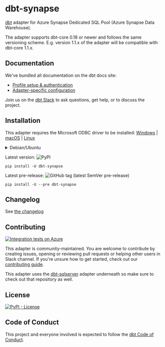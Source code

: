 # dbt-synapse

[dbt](https://www.getdbt.com) adapter for Azure Synapse Dedicated SQL Pool (Azure Synapse Data Warehouse).

The adapter supports dbt-core 0.18 or newer and follows the same versioning scheme.
E.g. version 1.1.x of the adapter will be compatible with dbt-core 1.1.x.

## Documentation

We've bundled all documentation on the dbt docs site:

* [Profile setup & authentication](https://docs.getdbt.com/reference/warehouse-profiles/azuresynapse-profile)
* [Adapter-specific configuration](https://docs.getdbt.com/reference/resource-profiles/azuresynapse-configs)

Join us on the [dbt Slack](https://getdbt.slack.com/archives/C01DRQ178LQ) to ask questions, get help, or to discuss the project.

## Installation

This adapter requires the Microsoft ODBC driver to be installed:
[Windows](https://docs.microsoft.com/nl-be/sql/connect/odbc/download-odbc-driver-for-sql-server?view=sql-server-ver16#download-for-windows) |
[macOS](https://docs.microsoft.com/nl-be/sql/connect/odbc/linux-mac/install-microsoft-odbc-driver-sql-server-macos?view=sql-server-ver16) |
[Linux](https://docs.microsoft.com/nl-be/sql/connect/odbc/linux-mac/installing-the-microsoft-odbc-driver-for-sql-server?view=sql-server-ver16)

<details><summary>Debian/Ubuntu</summary>
<p>

Make sure to install the ODBC headers:

```shell
sudo apt-get install -y unixodbc-dev
```

</p>
</details>

Latest version: ![PyPI](https://img.shields.io/pypi/v/dbt-synapse?label=latest%20stable&logo=pypi)

```shell
pip install -U dbt-synapse
```

Latest pre-release: ![GitHub tag (latest SemVer pre-release)](https://img.shields.io/github/v/tag/dbt-msft/dbt-synapse?include_prereleases&label=latest%20pre-release&logo=pypi)

```shell
pip install -U --pre dbt-synapse
```

## Changelog

See [the changelog](CHANGELOG.md)

## Contributing

[![Integration tests on Azure](https://github.com/dbt-msft/dbt-synapse/actions/workflows/integration-tests-azure.yml/badge.svg)](https://github.com/dbt-msft/dbt-sqlserver/actions/workflows/integration-tests-azure.yml)

This adapter is community-maintained.
You are welcome to contribute by creating issues, opening or reviewing pull requests or helping other users in Slack channel.
If you're unsure how to get started, check out our [contributing guide](CONTRIBUTING.md).

This adapter uses the [dbt-sqlserver](https://github.com/dbt-msft/dbt-sqlserver) adapter underneath so make sure to check out that repository as well.

## License

[![PyPI - License](https://img.shields.io/pypi/l/dbt-synapse)](https://github.com/dbt-msft/dbt-synapse/blob/master/LICENSE)

## Code of Conduct

This project and everyone involved is expected to follow the [dbt Code of Conduct](https://community.getdbt.com/code-of-conduct).
